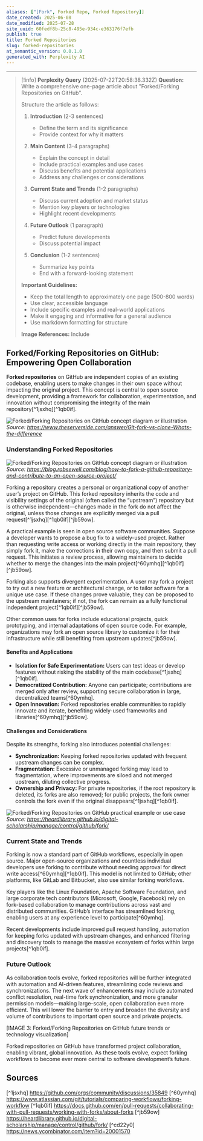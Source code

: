 ```yaml
---
aliases: ["[Fork", Forked Repo, Forked Repository]]
date_created: 2025-06-08
date_modified: 2025-07-28
site_uuid: 60fedf8b-25c8-495e-934c-e363176f7efb
publish: true
title: Forked Repositories
slug: forked-repositories
at_semantic_version: 0.0.1.0
generated_with: Perplexity AI
---
```



***
> [!info] **Perplexity Query** (2025-07-22T20:58:38.332Z)
> **Question:**
> Write a comprehensive one-page article about "Forked/Forking Repositories on GitHub". 
> 
> Structure the article as follows:
> 
> 1. **Introduction** (2-3 sentences)
>    - Define the term and its significance
>    - Provide context for why it matters
> 
> 2. **Main Content** (3-4 paragraphs)
>    - Explain the concept in detail
>    - Include practical examples and use cases
>    - Discuss benefits and potential applications
>    - Address any challenges or considerations
> 
> 3. **Current State and Trends** (1-2 paragraphs)
>    - Discuss current adoption and market status
>    - Mention key players or technologies
>    - Highlight recent developments
> 
> 4. **Future Outlook** (1 paragraph)
>    - Predict future developments
>    - Discuss potential impact
> 
> 5. **Conclusion** (1-2 sentences)
>    - Summarize key points
>    - End with a forward-looking statement
> 
> **Important Guidelines:**
> - Keep the total length to approximately one page (500-800 words)
> - Use clear, accessible language
> - Include specific examples and real-world applications
> - Make it engaging and informative for a general audience
> - Use markdown formatting for structure
> 
> **Image References:**
> Include 


## Forked/Forking Repositories on GitHub: Empowering Open Collaboration

**Forked repositories** on GitHub are independent copies of an existing codebase, enabling users to make changes in their own space without impacting the original project. This concept is central to open source development, providing a framework for collaboration, experimentation, and innovation without compromising the integrity of the main repository[^1jsxhq][^1qb0if].



![Forked/Forking Repositories on GitHub concept diagram or illustration](https://www.theserverside.com/rms/onlineimages/cdo-git_clone_vs_fork-f_mobile.png)
*Source: https://www.theserverside.com/answer/Git-fork-vs-clone-Whats-the-difference*
### Understanding Forked Repositories

![Forked/Forking Repositories on GitHub concept diagram or illustration](https://blog.robsewell.com/assets/uploads/2019/11/GitHub.png)
*Source: https://blog.robsewell.com/blog/how-to-fork-a-github-repository-and-contribute-to-an-open-source-project/*


Forking a repository creates a personal or organizational copy of another user’s project on GitHub. This forked repository inherits the code and visibility settings of the original (often called the “upstream”) repository but is otherwise independent—changes made in the fork do not affect the original, unless those changes are explicitly merged via a pull request[^1jsxhq][^1qb0if][^jb59ow].

A practical example is seen in open source software communities. Suppose a developer wants to propose a bug fix to a widely-used project. Rather than requesting write access or working directly in the main repository, they simply fork it, make the corrections in their own copy, and then submit a pull request. This initiates a review process, allowing maintainers to decide whether to merge the changes into the main project[^60ymhq][^1qb0if][^jb59ow].

Forking also supports divergent experimentation. A user may fork a project to try out a new feature or architectural change, or to tailor software for a unique use case. If these changes prove valuable, they can be proposed to the upstream maintainers; if not, the fork can remain as a fully functional independent project[^1qb0if][^jb59ow].

Other common uses for forks include educational projects, quick prototyping, and internal adaptations of open source code. For example, organizations may fork an open source library to customize it for their infrastructure while still benefiting from upstream updates[^jb59ow].

#### Benefits and Applications

- **Isolation for Safe Experimentation:** Users can test ideas or develop features without risking the stability of the main codebase[^1jsxhq][^1qb0if].
- **Democratized Contribution:** Anyone can participate; contributions are merged only after review, supporting secure collaboration in large, decentralized teams[^60ymhq].
- **Open Innovation:** Forked repositories enable communities to rapidly innovate and iterate, benefiting widely-used frameworks and libraries[^60ymhq][^jb59ow].

#### Challenges and Considerations

Despite its strengths, forking also introduces potential challenges:
- **Synchronization:** Keeping forked repositories updated with frequent upstream changes can be complex.
- **Fragmentation:** Excessive or unmanaged forking may lead to fragmentation, where improvements are siloed and not merged upstream, diluting collective progress.
- **Ownership and Privacy:** For private repositories, if the root repository is deleted, its forks are also removed; for public projects, the fork owner controls the fork even if the original disappears[^1jsxhq][^1qb0if].



![Forked/Forking Repositories on GitHub practical example or use case](https://heardlibrary.github.io/digital-scholarship/manage/control/github/images-fork/forks.jpg)
*Source: https://heardlibrary.github.io/digital-scholarship/manage/control/github/fork/*



### Current State and Trends

Forking is now a standard part of GitHub workflows, especially in open source. Major open-source organizations and countless individual developers use forking to contribute without needing approval for direct write access[^60ymhq][^1qb0if]. This model is not limited to GitHub; other platforms, like GitLab and Bitbucket, also use similar forking workflows.

Key players like the Linux Foundation, Apache Software Foundation, and large corporate tech contributors (Microsoft, Google, Facebook) rely on fork-based collaboration to manage contributions across vast and distributed communities. GitHub’s interface has streamlined forking, enabling users at any experience level to participate[^60ymhq].

Recent developments include improved pull request handling, automation for keeping forks updated with upstream changes, and enhanced filtering and discovery tools to manage the massive ecosystem of forks within large projects[^1qb0if].

### Future Outlook

As collaboration tools evolve, forked repositories will be further integrated with automation and AI-driven features, streamlining code reviews and synchronizations. The next wave of enhancements may include automated conflict resolution, real-time fork synchronization, and more granular permission models—making large-scale, open collaboration even more efficient. This will lower the barrier to entry and broaden the diversity and volume of contributions to important open source and private projects.

[IMAGE 3: Forked/Forking Repositories on GitHub future trends or technology visualization]

Forked repositories on GitHub have transformed project collaboration, enabling vibrant, global innovation. As these tools evolve, expect forking workflows to become ever more central to software development’s future.

## Sources

[^1jsxhq] https://github.com/orgs/community/discussions/35849
[^60ymhq] https://www.atlassian.com/git/tutorials/comparing-workflows/forking-workflow
[^1qb0if] https://docs.github.com/en/pull-requests/collaborating-with-pull-requests/working-with-forks/about-forks
[^jb59ow] https://heardlibrary.github.io/digital-scholarship/manage/control/github/fork/
[^cd22y0] https://news.ycombinator.com/item?id=20001570
